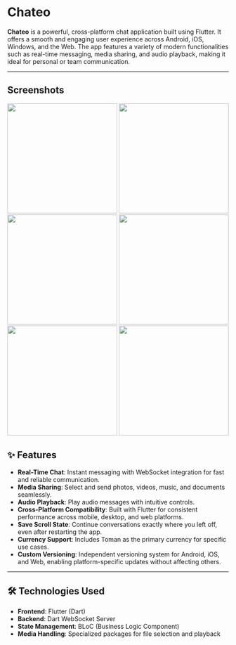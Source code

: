# Chateo

**Chateo** is a powerful, cross-platform chat application built using Flutter. It offers a smooth and engaging user experience across Android, iOS, Windows, and the Web. The app features a variety of modern functionalities such as real-time messaging, media sharing, and audio playback, making it ideal for personal or team communication.

---
## Screenshots
<img src="https://github.com/user-attachments/assets/05c5d348-34e3-48a8-b8e1-ab1b4dd17c9f" width=250> 
<img src="https://github.com/user-attachments/assets/51eb3b37-8135-406b-b219-6ea9cb79f7d4" width=250> 
<img src="https://github.com/user-attachments/assets/fc3a6f42-7e6a-40e7-a93c-2fb24483d4e9" width=250> 
<img src="https://github.com/user-attachments/assets/a7114f7d-184d-4ac0-b1f3-8fa5e2ce3fbc" width=250> 
<img src="https://github.com/user-attachments/assets/9fbf8983-f86a-4907-9327-59e8aa31348e" width=250> 
<img src="https://github.com/user-attachments/assets/0f10d6cd-3a3c-4719-9529-12167805e7de" width=250> 


## ✨ Features

- **Real-Time Chat**: Instant messaging with WebSocket integration for fast and reliable communication.
- **Media Sharing**: Select and send photos, videos, music, and documents seamlessly.
- **Audio Playback**: Play audio messages with intuitive controls.
- **Cross-Platform Compatibility**: Built with Flutter for consistent performance across mobile, desktop, and web platforms.
- **Save Scroll State**: Continue conversations exactly where you left off, even after restarting the app.
- **Currency Support**: Includes Toman as the primary currency for specific use cases.
- **Custom Versioning**: Independent versioning system for Android, iOS, and Web, enabling platform-specific updates without affecting others.

---

## 🛠️ Technologies Used

- **Frontend**: Flutter (Dart)
- **Backend**: Dart WebSocket Server
- **State Management**: BLoC (Business Logic Component)
- **Media Handling**: Specialized packages for file selection and playback


